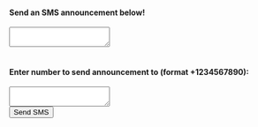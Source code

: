 <html>
<head>
    <link rel="stylesheet" href="main.css" />
    <link rel="stylesheet" href="index.css" />
    <script src="https://code.jquery.com/jquery-3.6.0.min.js"></script>
    <script src="require.js"></script>
    <script src="app.js"></script>
</head>
<body>
    <h4>Send an SMS announcement below!</h4>
    <!-- enter msg -->
    <textarea id="announce" name="announce"></textarea>
    <br>
    <br>
    <!-- enter number -->
    <h4>Enter number to send announcement to (format +1234567890):</h4>
    <textarea id="number" name="number"></textarea>
    <br>
    <!-- send button -->
    <button class="btn" id="sendSMS" onclick="sendTextMsg()">Send SMS</button>
</body>
</html>
